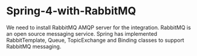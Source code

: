 # Spring-4-with-RabbitMQ
We need to install RabbitMQ AMQP server for the integration. RabbitMQ is an open source messaging service. Spring has implemented RabbitTemplate, Queue, TopicExchange and Binding classes to support RabbitMQ messaging.
